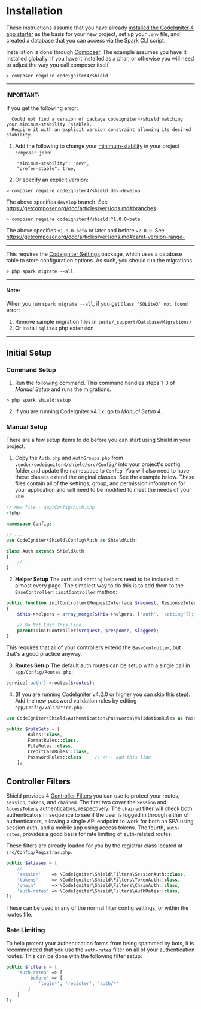 # Installation

These instructions assume that you have already [installed the CodeIgniter 4 app starter](https://codeigniter.com/user_guide/installation/installing_composer.html) as the basis for your new project, set up your `.env` file, and created a database that you can access via the Spark CLI script.

Installation is done through [Composer](https://getcomposer.org). The example assumes you have it installed globally.
If you have it installed as a phar, or othewise you will need to adjust the way you call composer itself.

```
> composer require codeigniter4/shield
```

---

#### **IMPORTANT**:

If you get the following error:

```
  Could not find a version of package codeigniter4/shield matching your minimum-stability (stable).
  Require it with an explicit version constraint allowing its desired stability.
```

1. Add the following to change your [minimum-stability](https://getcomposer.org/doc/articles/versions.md#minimum-stability) in your project `composer.json`:

```
    "minimum-stability": "dev",
    "prefer-stable": true,
```

2. Or specify an explicit version:

```
> composer require codeigniter4/shield:dev-develop
```

The above specifies `develop` branch.
See https://getcomposer.org/doc/articles/versions.md#branches

```
> composer require codeigniter4/shield:^1.0.0-beta
```

The above specifies `v1.0.0-beta` or later and before `v2.0.0`.
See https://getcomposer.org/doc/articles/versions.md#caret-version-range-

---

This requires the [CodeIgniter Settings](https://github.com/codeigniter4/settings) package, which uses a database
table to store configuration options. As such, you should run the migrations.

```
> php spark migrate --all
```

---

#### **Note**:

When you run `spark migrate --all`, if you get `Class "SQLite3" not found` error:

1. Remove sample migration files in `tests/_support/Database/Migrations/`
2. Or install `sqlite3` php extension

---

## Initial Setup

### Command Setup

1. Run the following command. This command handles steps 1-3 of *Manual Setup* and runs the migrations.

```
> php spark shield:setup
```

2. If you are running CodeIgniter v4.1.x, go to *Manual Setup* 4.

### Manual Setup

There are a few setup items to do before you can start using Shield in
your project.

1. Copy the `Auth.php` and  `AuthGroups.php` from `vendor/codeigniter4/shield/src/Config/` into your project's config folder and update the namespace to `Config`. You will also need to have these classes extend the original classes. See the example below. These files contain all of the settings, group, and permission information for your application and will need to be modified to meet the needs of your site.

```php
// new file - app/Config/Auth.php
<?php

namespace Config;

// ...
use CodeIgniter\Shield\Config\Auth as ShieldAuth;

class Auth extends ShieldAuth
{
    // ...
}
```

2. **Helper Setup** The `auth` and `setting` helpers need to be included in almost every page. The simplest way to do this is to add them to the `BaseController::initController` method:

```php
public function initController(RequestInterface $request, ResponseInterface $response, LoggerInterface $logger)
{
    $this->helpers = array_merge($this->helpers, ['auth', 'setting']);

    // Do Not Edit This Line
    parent::initController($request, $response, $logger);
}
```

This requires that all of your controllers extend the `BaseController`, but that's a good practice anyway.

3. **Routes Setup** The default auth routes can be setup with a single call in `app/Config/Routes.php`:

```php
service('auth')->routes($routes);
```

4. (If you are running CodeIgniter v4.2.0 or higher you can skip this step). Add the new password validation rules
by editing `app/Config/Validation.php`:

```php
use CodeIgniter\Shield\Authentication\Passwords\ValidationRules as PasswordRules;

public $ruleSets = [
        Rules::class,
        FormatRules::class,
        FileRules::class,
        CreditCardRules::class,
        PasswordRules::class     // <!-- add this line
    ];
```

## Controller Filters

Shield provides 4 [Controller Filters](https://codeigniter.com/user_guide/incoming/filters.html) you can
use to protect your routes, `session`, `tokens`, and `chained`. The first two cover the `Session` and
`AccessTokens` authenticators, respectively. The `chained` filter will check both authenticators in sequence
to see if the user is logged in through either of authenticators, allowing a single API endpoint to
work for both an SPA using session auth, and a mobile app using access tokens. The fourth, `auth-rates`,
provides a good basis for rate limiting of auth-related routes.

These filters are already loaded for you by the registrar class located at `src/Config/Registrar.php`.

```php
public $aliases = [
    // ...
    'session'    => \CodeIgniter\Shield\Filters\SessionAuth::class,
    'tokens'     => \CodeIgniter\Shield\Filters\TokenAuth::class,
    'chain'      => \CodeIgniter\Shield\Filters\ChainAuth::class,
    'auth-rates' => \CodeIgniter\Shield\Filters\AuthRates::class,
];
```

These can be used in any of the normal filter config settings, or within the routes file.

### Rate Limiting

To help protect your authentication forms from being spammed by bots, it is recommended that you use
the `auth-rates` filter on all of your authentication routes. This can be done with the following
filter setup:

```php
public $filters = [
    'auth-rates' => [
        'before' => [
            'login*', 'register', 'auth/*'
        ]
    ]
];
```
